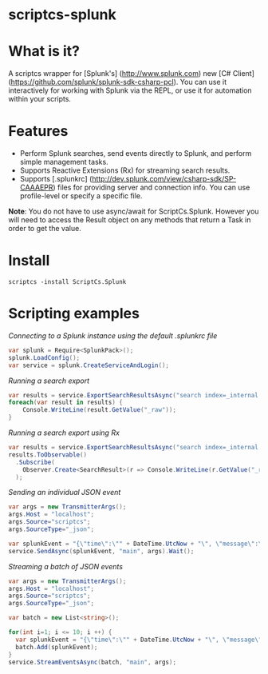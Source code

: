scriptcs-splunk
===============

# What is it?
A scriptcs wrapper for [Splunk's] (http://www.splunk.com) new [C# Client] (https://github.com/splunk/splunk-sdk-csharp-pcl). You can use it interactively for working with Splunk via the REPL, or use it for automation within your scripts.

# Features
* Perform Splunk searches, send events directly to Splunk, and perform simple management tasks. 
* Supports Reactive Extensions (Rx) for streaming search results.
* Supports [.splunkrc] (http://dev.splunk.com/view/csharp-sdk/SP-CAAAEPR) files for providing server and connection info. You can use profile-level or specify a specific file.

**Note**: You do not have to use async/await for ScriptCs.Splunk. However you will need to access the Result object on any methods that return a Task in order to get the value.
# Install
`scriptcs -install ScriptCs.Splunk`

# Scripting examples
*Connecting to a Splunk instance using the default .splunkrc file*
```csharp
var splunk = Require<SplunkPack>();
splunk.LoadConfig(); 
var service = splunk.CreateServiceAndLogin(); 
```

*Running a search export*
```csharp
var results = service.ExportSearchResultsAsync("search index=_internal | head 10").Result;
foreach(var result in results) {
	Console.WriteLine(result.GetValue("_raw"));
}
```

*Running a search export using Rx*
```csharp
var results = service.ExportSearchResultsAsync("search index=_internal | head 10").Result;
results.ToObservable()
  .Subscribe(
    Observer.Create<SearchResult>(r => Console.WriteLine(r.GetValue("_raw")))
  );
```

*Sending an individual JSON event*
```csharp
var args = new TransmitterArgs();
args.Host = "localhost";
args.Source="scriptcs";
args.SourceType="_json";

var splunkEvent = "{\"time\":\"" + DateTime.UtcNow + "\", \"message\":\"Test\"}";
service.SendAsync(splunkEvent, "main", args).Wait();
```

*Streaming a batch of JSON events*
```csharp
var args = new TransmitterArgs();
args.Host = "localhost";
args.Source="scriptcs";
args.SourceType="_json";

var batch = new List<string>();

for(int i=1; i <= 10; i ++) {
  var splunkEvent = "{\"time\":\"" + DateTime.UtcNow + "\", \"message\":\"Test\", \"count\":" + i + "}";
  batch.Add(splunkEvent);
}
service.StreamEventsAsync(batch, "main", args);
```
